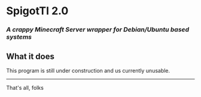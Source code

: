 SpigotTI 2.0
============
### _A crappy Minecraft Server wrapper for Debian/Ubuntu based systems_

## What it does
This program is still under construction and us currently unusable.

---
That's all, folks
